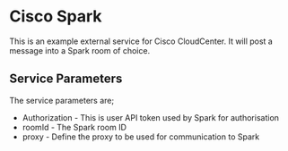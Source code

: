# Cisco Spark

This is an example external service for Cisco CloudCenter. It will post a message into a Spark room of choice.

## Service Parameters
The service parameters are;
 * Authorization - This is user API token used by Spark for authorisation
 * roomId - The Spark room ID
 * proxy - Define the proxy to be used for communication to Spark
